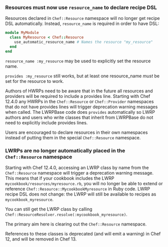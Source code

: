 <!---
This file is reset every time a new release is done. This file describes changes that have not yet been released.

Example Doc Change:
### Headline for the required change
Description of the required change.
-->

### Resources must now use `resource_name` to declare recipe DSL

Resources declared in `Chef::Resource` namespace will no longer get recipe DSL
automatically.  Instead, `resource_name` is required in order to have DSL:

```ruby
module MyModule
  class MyResource < Chef::Resource
    use_automatic_resource_name # Names the resource "my_resource"
  end
end
```

`resource_name :my_resource` may be used to explicitly set the resource name.

`provides :my_resource` still works, but at least one resource_name *must* be
set for the resource to work.

Authors of HWRPs need to be aware that in the future all resources and providers will be required to include a provides line. Starting with Chef 12.4.0 any HWRPs in the `Chef::Resource` or `Chef::Provider` namespaces that do not have provides lines will trigger deprecation warning messages when called. The LWRPBase code does `provides` automatically so LWRP authors and users who write classes that inherit from LWRPBase do not need to explicitly include provides lines.

Users are encouraged to declare resources in their own namespaces instead of putting them in the special `Chef::Resource` namespace.

### LWRPs are no longer automatically placed in the `Chef::Resource` namespace

Starting with Chef 12.4.0, accessing an LWRP class by name from the `Chef::Resource` namespace will trigger a deprecation warning message. This means that if your cookbook includes the LWRP `mycookbook/resources/myresource.rb`, you will no longer be able to extend or reference `Chef::Resource::MycookbookMyresource` in Ruby code.  LWRP recipe DSL does not change: the LWRP will still be available to recipes as `mycookbook_myresource`.

You can still get the LWRP class by calling `Chef::ResourceResolver.resolve(:mycookbook_myresource)`.

The primary aim here is clearing out the `Chef::Resource` namespace.

References to these classes is deprecated (and will emit a warning) in Chef 12, and will be removed in Chef 13.
